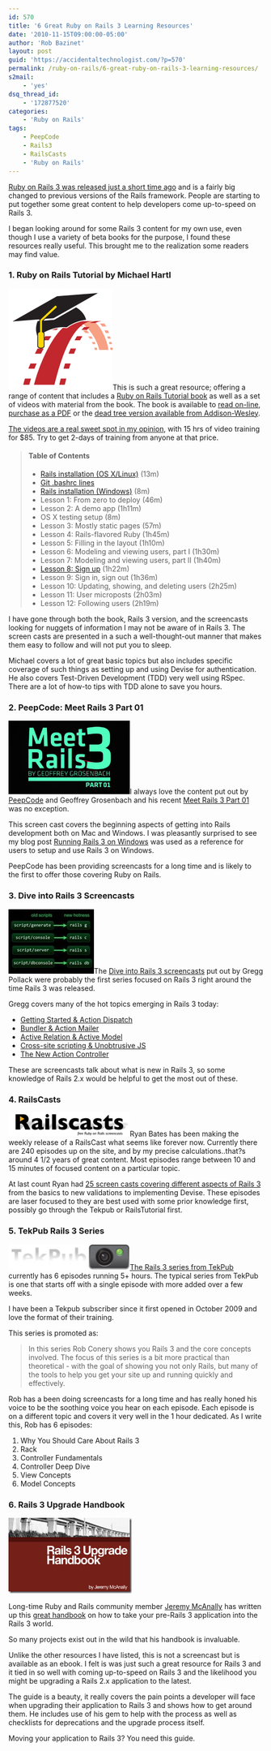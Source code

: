 ```yaml
---
id: 570
title: '6 Great Ruby on Rails 3 Learning Resources'
date: '2010-11-15T09:00:00-05:00'
author: 'Rob Bazinet'
layout: post
guid: 'https://accidentaltechnologist.com/?p=570'
permalink: /ruby-on-rails/6-great-ruby-on-rails-3-learning-resources/
s2mail:
    - 'yes'
dsq_thread_id:
    - '172877520'
categories:
    - 'Ruby on Rails'
tags:
    - PeepCode
    - Rails3
    - RailsCasts
    - 'Ruby on Rails'
---
```


[Ruby on Rails 3 was released just a short time ago](http://weblog.rubyonrails.org/2010/8/29/rails-3-0-it-s-done) and is a fairly big changed to previous versions of the Rails framework. People are starting to put together some great content to help developers come up-to-speed on Rails 3.

I began looking around for some Rails 3 content for my own use, even though I use a variety of beta books for the purpose, I found these resources really useful. This brought me to the realization some readers may find value.

### 1. Ruby on Rails Tutorial by Michael Hartl

[![railstutorial_logo](/assets/img/2010/11/railstutorial_logo_thumb.png "railstutorial_logo")](/assets/img/2010/11/railstutorial_logo.png)This is such a great resource; offering a range of content that includes a [Ruby on Rails Tutorial book](http://railstutorial.org/book) as well as a set of videos with material from the book. The book is available to [read on-line](http://railstutorial.org/book), [purchase as a PDF](http://railstutorial.org/#buy) or the [dead tree version available from Addison-Wesley](http://www.informit.com/store/product.aspx?isbn=0321743121).

[The videos are a real sweet spot in my opinion](http://railstutorial.org/#buy), with 15 hrs of video training for $85. Try to get 2-days of training from anyone at that price.

> #### Table of Contents
> 
> - [Rails installation (OS X/Linux)](http://railstutorial.org/samples?file=rails_installation_mac_os_x_linux.zip) (13m)
> - [Git .bashrc lines](http://railstutorial.org/bashrc)
> - [Rails installation (Windows)](http://railstutorial.org/samples?file=rails_installation_windows.zip) (8m)
> - Lesson 1: From zero to deploy (46m)
> - Lesson 2: A demo app (1h11m)
> - OS X testing setup (8m)
> - Lesson 3: Mostly static pages (57m)
> - Lesson 4: Rails-flavored Ruby (1h45m)
> - Lesson 5: Filling in the layout (1h10m)
> - Lesson 6: Modeling and viewing users, part I (1h30m)
> - Lesson 7: Modeling and viewing users, part II (1h40m)
> - [Lesson 8: Sign up](http://railstutorial.org/samples?file=rails_tutorial_lesson_08.zip) (1h22m)
> - Lesson 9: Sign in, sign out (1h36m)
> - Lesson 10: Updating, showing, and deleting users (2h25m)
> - Lesson 11: User microposts (2h03m)
> - Lesson 12: Following users (2h19m)

I have gone through both the book, Rails 3 version, and the screencasts looking for nuggets of information I may not be aware of in Rails 3. The screen casts are presented in a such a well-thought-out manner that makes them easy to follow and will not put you to sleep.

Michael covers a lot of great basic topics but also includes specific coverage of such things as setting up and using Devise for authentication. He also covers Test-Driven Development (TDD) very well using RSpec. There are a lot of how-to tips with TDD alone to save you hours.

### 2. PeepCode: Meet Rails 3 Part 01

[![meet-rails-3-i](/assets/img/2010/11/meet-rails-3-i2.png "meet-rails-3-i")](http://peepcode.com/products/meet-rails-3-i)I always love the content put out by [PeepCode](http://peepcode.com/) and Geoffrey Grosenbach and his recent [Meet Rails 3 Part 01](http://peepcode.com/products/meet-rails-3-i) was no exception.

This screen cast covers the beginning aspects of getting into Rails development both on Mac and Windows. I was pleasantly surprised to see my blog post [Running Rails 3 on Windows](https://accidentaltechnologist.com/ruby-on-rails/running-rails-3-on-windows/) was used as a reference for users to setup and use Rails 3 on Windows.

PeepCode has been providing screencasts for a long time and is likely to the first to offer those covering Ruby on Rails.

### 3. Dive into Rails 3 Screencasts

[![Episode1](/assets/img/2010/11/Episode11.jpg "Episode1")](http://rubyonrails.org/screencasts/rails3/)The [Dive into Rails 3 screencasts](http://rubyonrails.org/screencasts/rails3/) put out by Gregg Pollack were probably the first series focused on Rails 3 right around the time Rails 3 was released.

Gregg covers many of the hot topics emerging in Rails 3 today:

- [Getting Started &amp; Action Dispatch](http://rubyonrails.org/screencasts/rails3/getting-started-action-dispatch)
- [Bundler &amp; Action Mailer](http://rubyonrails.org/screencasts/rails3/bundler-action-mailer)
- [Active Relation &amp; Active Model](http://rubyonrails.org/screencasts/rails3/active-relation-active-model)
- [Cross-site scripting &amp; Unobtrusive JS](http://rubyonrails.org/screencasts/rails3/xss-ujs)
- [The New Action Controller](http://rubyonrails.org/screencasts/rails3/action-controller)
 
These are screencasts talk about what is new in Rails 3, so some knowledge of Rails 2.x would be helpful to get the most out of these.

### 4. RailsCasts

[![railscasts_logo](/assets/img/2010/11/railscasts_logo1.png "railscasts_logo")](http://railscasts.com/)Ryan Bates has been making the weekly release of a RailsCast what seems like forever now. Currently there are 240 episodes up on the site, and by my precise calculations..that?s around 4 1/2 years of great content. Most episodes range between 10 and 15 minutes of focused content on a particular topic.

At last count Ryan had [25 screen casts covering different aspects of Rails 3](http://railscasts.com/tags/27) from the basics to new validations to implementing Devise. These episodes are laser focused to they are best used with some prior knowledge first, possibly go through the Tekpub or RailsTutorial first.

### 5. TekPub Rails 3 Series

[![tekpub_logo_sm](/assets/img/2010/11/tekpub_logo_sm.png "tekpub_logo_sm")The Rails 3 series from TekPub](http://tekpub.com/production/rails3) currently has 6 episodes running 5+ hours. The typical series from TekPub is one that starts off with a single episode with more added over a few weeks.

I have been a Tekpub subscriber since it first opened in October 2009 and love the format of their training.

This series is promoted as:

> In this series Rob Conery shows you Rails 3 and the core concepts involved. The focus of this series is a bit more practical than theoretical - with the goal of showing you not only Rails, but many of the tools to help you get your site up and running quickly and effectively.

Rob has a been doing screencasts for a long time and has really honed his voice to be the soothing voice you hear on each episode. Each episode is on a different topic and covers it very well in the 1 hour dedicated. As I write this, Rob has 6 episodes:

1. Why You Should Care About Rails 3
2. Rack
3. Controller Fundamentals
4. Controller Deep Dive
5. View Concepts
6. Model Concepts
 
### 6. Rails 3 Upgrade Handbook

[![rails-3-upgrade-handbook-pdf](/assets/img/2010/11/rails-3-upgrade-handbook-pdf.png "rails-3-upgrade-handbook-pdf")](http://www.railsupgradehandbook.com/)

Long-time Ruby and Rails community member [Jeremy McAnally](http://omgbloglol.com/) has written up this [great handbook](http://www.railsupgradehandbook.com/) on how to take your pre-Rails 3 application into the Rails 3 world.

So many projects exist out in the wild that his handbook is invaluable.

Unlike the other resources I have listed, this is not a screencast but is available as an ebook. I felt is was just such a great resource for Rails 3 and it tied in so well with coming up-to-speed on Rails 3 and the likelihood you might be upgrading a Rails 2.x application to the latest.

The guide is a beauty, it really covers the pain points a developer will face when upgrading their application to Rails 3 and shows how to get around them. He includes use of his gem to help with the process as well as checklists for deprecations and the upgrade process itself.

Moving your application to Rails 3? You need this guide.